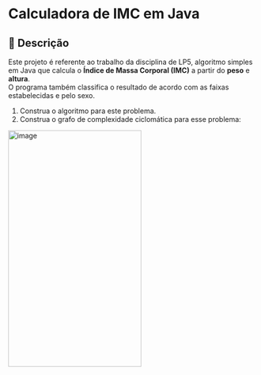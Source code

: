 # Calculadora de IMC em Java

## 📌 Descrição
Este projeto é referente ao trabalho da disciplina de LP5,  algoritmo simples em Java que calcula o **Índice de Massa Corporal (IMC)** a partir do **peso** e **altura**.  
O programa também classifica o resultado de acordo com as faixas estabelecidas e pelo sexo.
1) Construa o algoritmo para este problema.  
2) Construa o grafo de complexidade ciclomática para esse problema:

<img width="269" height="478" alt="image" src="https://github.com/user-attachments/assets/025e2d68-1197-4b1b-9774-edc8afe1f582" />
